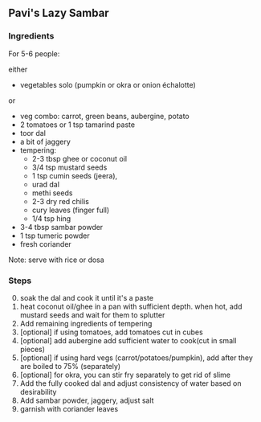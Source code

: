 ## Pavi's Lazy Sambar

### Ingredients

For 5-6 people:

either

- vegetables solo (pumpkin or okra or onion échalotte)

or

- veg combo: carrot, green beans, aubergine, potato
- 2 tomatoes or 1 tsp tamarind paste
- toor dal
- a bit of jaggery
- tempering:
    - 2-3 tbsp ghee or coconut oil
    - 3/4 tsp mustard seeds
    - 1 tsp cumin seeds (jeera),
    - urad dal
    - methi seeds
    - 2-3 dry red chilis
    - cury leaves (finger full)
    - 1/4 tsp hing
- 3-4 tbsp sambar powder
- 1 tsp tumeric powder
- fresh coriander

Note: serve with rice or dosa

### Steps

0. soak the dal and cook it until it's a paste
1. heat coconut oil/ghee in a pan with sufficient depth.
when hot, add mustard seeds and wait for them to splutter
2. Add remaining ingredients of tempering
3. [optional] if using tomatoes, add tomatoes cut in cubes
6. [optional] add aubergine add sufficient water to cook(cut in small pieces)
4. [optional] if using hard vegs (carrot/potatoes/pumpkin), add after they are boiled to 75% (separately)
5. [optional] for okra, you can stir fry separately to get rid of slime
8. Add the fully cooked dal and adjust consistency of water based on desirability
9. Add sambar powder, jaggery, adjust salt
10. garnish with coriander leaves
